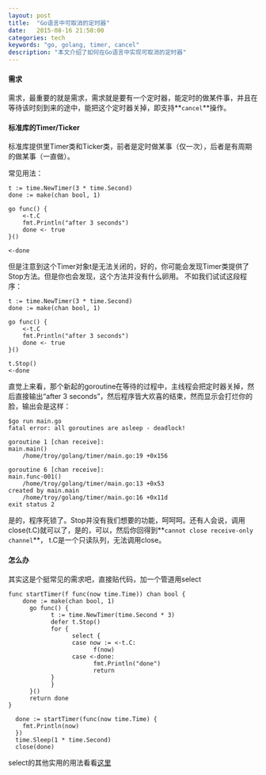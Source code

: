 ```yaml
---
layout: post
title:  "Go语言中可取消的定时器"
date:   2015-08-16 21:50:00
categories: tech
keywords: "go, golang, timer, cancel"
description: "本文介绍了如何在Go语言中实现可取消的定时器"
---
```


#### **需求** ####
需求，最重要的就是需求，需求就是要有一个定时器，能定时的做某件事，并且在等待该时刻到来的途中，能把这个定时器关掉，即支持**`cancel`**操作。

#### **标准库的Timer/Ticker** ####
标准库提供里Timer类和Ticker类，前者是定时做某事（仅一次），后者是有周期的做某事（一直做）。

常见用法：

    t := time.NewTimer(3 * time.Second)
    done := make(chan bool, 1)

    go func() {
        <-t.C
        fmt.Println("after 3 seconds")
        done <- true
    }()

    <-done
    
但是注意到这个Timer对象t是无法关闭的，好的，你可能会发现Timer类提供了Stop方法。但是你也会发现，这个方法并没有什么卵用。
不如我们试试这段程序：

    t := time.NewTimer(3 * time.Second)
    done := make(chan bool, 1)

    go func() {
        <-t.C
        fmt.Println("after 3 seconds")
        done <- true
    }()
        
    t.Stop()
    <-done
    
直觉上来看，那个新起的goroutine在等待的过程中，主线程会把定时器关掉，然后直接输出“after 3 seconds”，然后程序皆大欢喜的结束，然而显示会打烂你的脸，输出会是这样：

    $go run main.go 
    fatal error: all goroutines are asleep - deadlock!

    goroutine 1 [chan receive]:
    main.main()
        /home/troy/golang/timer/main.go:19 +0x156

    goroutine 6 [chan receive]:
    main.func·001()
        /home/troy/golang/timer/main.go:13 +0x53
    created by main.main
        /home/troy/golang/timer/main.go:16 +0x11d
    exit status 2
    
是的，程序死锁了。Stop并没有我们想要的功能，呵呵呵。还有人会说，调用close(t.C)就可以了，是的，可以，然后你回得到**`cannot close receive-only channel`**，
t.C是一个只读队列，无法调用close。

#### **怎么办** ####
其实这是个挺常见的需求吧，直接贴代码，加一个管道用select

    func startTimer(f func(now time.Time)) chan bool {
        done := make(chan bool, 1)
	      go func() {
		        t := time.NewTimer(time.Second * 3)
		        defer t.Stop()
		        for {
			          select {
		    	      case now := <-t.C:
				            f(now)
			          case <-done:
				            fmt.Println("done")
				            return
                }
		        }
	      }()
	      return done
    }

	  done := startTimer(func(now time.Time) {
        fmt.Println(now)
	  })
	  time.Sleep(1 * time.Second)
	  close(done)
    
select的其他实用的用法看看[这里](http://yanyiwu.com/work/2014/11/08/golang-select-typical-usage.html)
